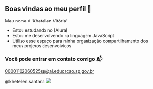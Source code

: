 ## Boas vindas ao meu perfil 🩷

Meu nome é 'Khetellen Vitória'

- Estou estudando no [Alura]
- Estou me desenvolvendo na linguagem JavaScript
- Utilizo esse espaço para minha organização compartilhamento dos meus projetos desenvolvidos

### Você pode entrar em contato comigo 📬

00001102060525sp@al.educacao.sp.gov.br

@khetellen.santana
![](https://media.tenor.com/p_QnDC2SfLwAAAAj/jesus-the-chosen-thechosen.gif)

<div>

